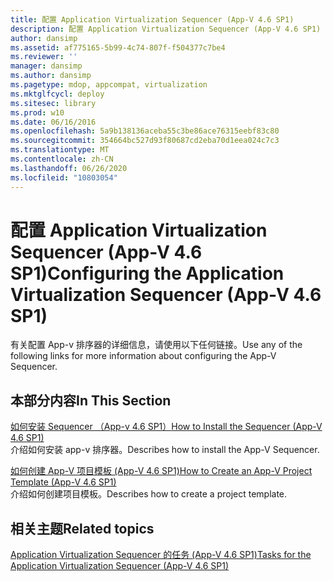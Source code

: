 ```yaml
---
title: 配置 Application Virtualization Sequencer (App-V 4.6 SP1)
description: 配置 Application Virtualization Sequencer (App-V 4.6 SP1)
author: dansimp
ms.assetid: af775165-5b99-4c74-807f-f504377c7be4
ms.reviewer: ''
manager: dansimp
ms.author: dansimp
ms.pagetype: mdop, appcompat, virtualization
ms.mktglfcycl: deploy
ms.sitesec: library
ms.prod: w10
ms.date: 06/16/2016
ms.openlocfilehash: 5a9b138136aceba55c3be86ace76315eebf83c80
ms.sourcegitcommit: 354664bc527d93f80687cd2eba70d1eea024c7c3
ms.translationtype: MT
ms.contentlocale: zh-CN
ms.lasthandoff: 06/26/2020
ms.locfileid: "10803054"
---
```

# <span data-ttu-id="fa9de-103">配置 Application Virtualization Sequencer (App-V 4.6 SP1)</span><span class="sxs-lookup"><span data-stu-id="fa9de-103">Configuring the Application Virtualization Sequencer (App-V 4.6 SP1)</span></span>


<span data-ttu-id="fa9de-104">有关配置 App-v 排序器的详细信息，请使用以下任何链接。</span><span class="sxs-lookup"><span data-stu-id="fa9de-104">Use any of the following links for more information about configuring the App-V Sequencer.</span></span>

## <span data-ttu-id="fa9de-105">本部分内容</span><span class="sxs-lookup"><span data-stu-id="fa9de-105">In This Section</span></span>


<a href="" id="how-to-install-the-sequencer---app-v-4-6-sp1-"></a>[<span data-ttu-id="fa9de-106">如何安装 Sequencer （App-v 4.6 SP1）</span><span class="sxs-lookup"><span data-stu-id="fa9de-106">How to Install the Sequencer (App-V 4.6 SP1)</span></span>](how-to-install-the-sequencer---app-v-46-sp1-.md)  
<span data-ttu-id="fa9de-107">介绍如何安装 app-v 排序器。</span><span class="sxs-lookup"><span data-stu-id="fa9de-107">Describes how to install the App-V Sequencer.</span></span>

<a href="" id="how-to-create-an-app-v-project-template--app-v-4-6-sp1-"></a>[<span data-ttu-id="fa9de-108">如何创建 App-V 项目模板 (App-V 4.6 SP1)</span><span class="sxs-lookup"><span data-stu-id="fa9de-108">How to Create an App-V Project Template (App-V 4.6 SP1)</span></span>](how-to-create-an-app-v-project-template--app-v-46-sp1-.md)  
<span data-ttu-id="fa9de-109">介绍如何创建项目模板。</span><span class="sxs-lookup"><span data-stu-id="fa9de-109">Describes how to create a project template.</span></span>

## <span data-ttu-id="fa9de-110">相关主题</span><span class="sxs-lookup"><span data-stu-id="fa9de-110">Related topics</span></span>


[<span data-ttu-id="fa9de-111">Application Virtualization Sequencer 的任务 (App-V 4.6 SP1)</span><span class="sxs-lookup"><span data-stu-id="fa9de-111">Tasks for the Application Virtualization Sequencer (App-V 4.6 SP1)</span></span>](tasks-for-the-application-virtualization-sequencer--app-v-46-sp1-.md)

 

 





